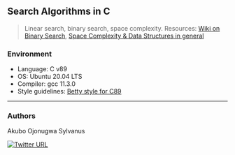 ## Search Algorithms in C
> Linear search, binary search, space complexity. Resources: [Wiki on Binary Search](https://en.wikipedia.org/wiki/Binary_search_algorithm),
> [Space Complexity & Data Structures in general](http://btechsmartclass.com/DS/U1_T3.html)

### Environment
* Language: C v89
* OS: Ubuntu 20.04 LTS
* Compiler: gcc 11.3.0
* Style guidelines: [Betty style for C89](https://github.com/holbertonschool/Betty/wiki)

---
### Authors
Akubo Ojonugwa Sylvanus

[![Twitter URL](https://img.shields.io/twitter/url/https/twitter.com/SilverAkubo.svg?style=social&label=Follow%20%40SilverAkubo)](https://twitter.com/SilverAkubo)
